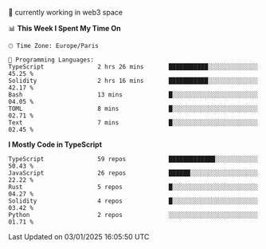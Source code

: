 🔭 currently working in web3 space

<!--START_SECTION:waka-->
📊 **This Week I Spent My Time On** 

```text
🕑︎ Time Zone: Europe/Paris

💬 Programming Languages: 
TypeScript               2 hrs 26 mins       ███████████░░░░░░░░░░░░░░   45.25 % 
Solidity                 2 hrs 16 mins       ███████████░░░░░░░░░░░░░░   42.17 % 
Bash                     13 mins             █░░░░░░░░░░░░░░░░░░░░░░░░   04.05 % 
TOML                     8 mins              █░░░░░░░░░░░░░░░░░░░░░░░░   02.71 % 
Text                     7 mins              █░░░░░░░░░░░░░░░░░░░░░░░░   02.45 % 
```

**I Mostly Code in TypeScript** 

```text
TypeScript               59 repos            █████████████░░░░░░░░░░░░   50.43 % 
JavaScript               26 repos            ██████░░░░░░░░░░░░░░░░░░░   22.22 % 
Rust                     5 repos             █░░░░░░░░░░░░░░░░░░░░░░░░   04.27 % 
Solidity                 4 repos             █░░░░░░░░░░░░░░░░░░░░░░░░   03.42 % 
Python                   2 repos             ░░░░░░░░░░░░░░░░░░░░░░░░░   01.71 % 
```




 Last Updated on 03/01/2025 16:05:50 UTC
<!--END_SECTION:waka-->
